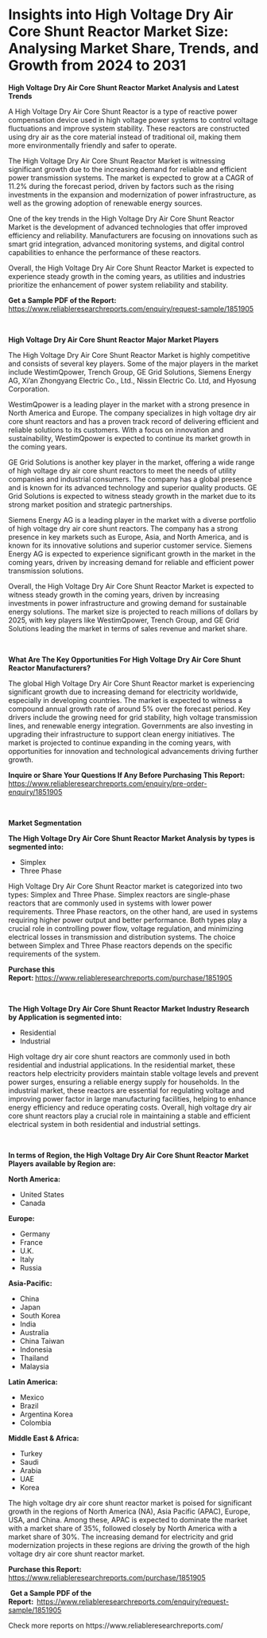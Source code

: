 <p><h1>Insights into High Voltage Dry Air Core Shunt Reactor Market Size: Analysing Market Share, Trends, and Growth from 2024 to 2031</h1></p><p><strong>High Voltage Dry Air Core Shunt Reactor Market Analysis and Latest Trends</strong></p>
<p><p>A High Voltage Dry Air Core Shunt Reactor is a type of reactive power compensation device used in high voltage power systems to control voltage fluctuations and improve system stability. These reactors are constructed using dry air as the core material instead of traditional oil, making them more environmentally friendly and safer to operate.</p><p>The High Voltage Dry Air Core Shunt Reactor Market is witnessing significant growth due to the increasing demand for reliable and efficient power transmission systems. The market is expected to grow at a CAGR of 11.2% during the forecast period, driven by factors such as the rising investments in the expansion and modernization of power infrastructure, as well as the growing adoption of renewable energy sources.</p><p>One of the key trends in the High Voltage Dry Air Core Shunt Reactor Market is the development of advanced technologies that offer improved efficiency and reliability. Manufacturers are focusing on innovations such as smart grid integration, advanced monitoring systems, and digital control capabilities to enhance the performance of these reactors.</p><p>Overall, the High Voltage Dry Air Core Shunt Reactor Market is expected to experience steady growth in the coming years, as utilities and industries prioritize the enhancement of power system reliability and stability.</p></p>
<p><strong>Get a Sample PDF of the Report:&nbsp;</strong> <a href="https://www.reliableresearchreports.com/enquiry/request-sample/1851905">https://www.reliableresearchreports.com/enquiry/request-sample/1851905</a></p>
<p>&nbsp;</p>
<p><strong>High Voltage Dry Air Core Shunt Reactor Major Market Players</strong></p>
<p><p>The High Voltage Dry Air Core Shunt Reactor Market is highly competitive and consists of several key players. Some of the major players in the market include WestimQpower, Trench Group, GE Grid Solutions, Siemens Energy AG, Xi’an Zhongyang Electric Co., Ltd., Nissin Electric Co. Ltd, and Hyosung Corporation.</p><p>WestimQpower is a leading player in the market with a strong presence in North America and Europe. The company specializes in high voltage dry air core shunt reactors and has a proven track record of delivering efficient and reliable solutions to its customers. With a focus on innovation and sustainability, WestimQpower is expected to continue its market growth in the coming years.</p><p>GE Grid Solutions is another key player in the market, offering a wide range of high voltage dry air core shunt reactors to meet the needs of utility companies and industrial consumers. The company has a global presence and is known for its advanced technology and superior quality products. GE Grid Solutions is expected to witness steady growth in the market due to its strong market position and strategic partnerships.</p><p>Siemens Energy AG is a leading player in the market with a diverse portfolio of high voltage dry air core shunt reactors. The company has a strong presence in key markets such as Europe, Asia, and North America, and is known for its innovative solutions and superior customer service. Siemens Energy AG is expected to experience significant growth in the market in the coming years, driven by increasing demand for reliable and efficient power transmission solutions.</p><p>Overall, the High Voltage Dry Air Core Shunt Reactor Market is expected to witness steady growth in the coming years, driven by increasing investments in power infrastructure and growing demand for sustainable energy solutions. The market size is projected to reach millions of dollars by 2025, with key players like WestimQpower, Trench Group, and GE Grid Solutions leading the market in terms of sales revenue and market share.</p></p>
<p>&nbsp;</p>
<p><strong>What Are The Key Opportunities For High Voltage Dry Air Core Shunt Reactor Manufacturers?</strong></p>
<p><p>The global High Voltage Dry Air Core Shunt Reactor market is experiencing significant growth due to increasing demand for electricity worldwide, especially in developing countries. The market is expected to witness a compound annual growth rate of around 5% over the forecast period. Key drivers include the growing need for grid stability, high voltage transmission lines, and renewable energy integration. Governments are also investing in upgrading their infrastructure to support clean energy initiatives. The market is projected to continue expanding in the coming years, with opportunities for innovation and technological advancements driving further growth.</p></p>
<p><strong>Inquire or Share Your Questions If Any Before Purchasing This Report:</strong> <a href="https://www.reliableresearchreports.com/enquiry/pre-order-enquiry/1851905">https://www.reliableresearchreports.com/enquiry/pre-order-enquiry/1851905</a></p>
<p>&nbsp;</p>
<p><strong>Market Segmentation</strong></p>
<p><strong>The High Voltage Dry Air Core Shunt Reactor Market Analysis by types is segmented into:</strong></p>
<p><ul><li>Simplex</li><li>Three Phase</li></ul></p>
<p><p>High Voltage Dry Air Core Shunt Reactor market is categorized into two types: Simplex and Three Phase. Simplex reactors are single-phase reactors that are commonly used in systems with lower power requirements. Three Phase reactors, on the other hand, are used in systems requiring higher power output and better performance. Both types play a crucial role in controlling power flow, voltage regulation, and minimizing electrical losses in transmission and distribution systems. The choice between Simplex and Three Phase reactors depends on the specific requirements of the system.</p></p>
<p><strong>Purchase this Report:&nbsp;</strong><a href="https://www.reliableresearchreports.com/purchase/1851905">https://www.reliableresearchreports.com/purchase/1851905</a></p>
<p>&nbsp;</p>
<p><strong>The High Voltage Dry Air Core Shunt Reactor Market Industry Research by Application is segmented into:</strong></p>
<p><ul><li>Residential</li><li>Industrial</li></ul></p>
<p><p>High voltage dry air core shunt reactors are commonly used in both residential and industrial applications. In the residential market, these reactors help electricity providers maintain stable voltage levels and prevent power surges, ensuring a reliable energy supply for households. In the industrial market, these reactors are essential for regulating voltage and improving power factor in large manufacturing facilities, helping to enhance energy efficiency and reduce operating costs. Overall, high voltage dry air core shunt reactors play a crucial role in maintaining a stable and efficient electrical system in both residential and industrial settings.</p></p>
<p>&nbsp;</p>
<p><strong>In terms of Region, the High Voltage Dry Air Core Shunt Reactor Market Players available by Region are:</strong></p>
<p>
    <p> <strong> North America: </strong>
        <ul>
            <li>United States</li>
            <li>Canada</li>
        </ul>
        </p> 
    <p> <strong> Europe: </strong>
        <ul>
            <li>Germany</li>
            <li>France</li>
            <li>U.K.</li>
            <li>Italy</li>
            <li>Russia</li>
        </ul>
        </p> 
    <p> <strong> Asia-Pacific: </strong>
        <ul>
            <li>China</li>
            <li>Japan</li>
            <li>South Korea</li>
            <li>India</li>
            <li>Australia</li>
            <li>China Taiwan</li>
            <li>Indonesia</li>
            <li>Thailand</li>
            <li>Malaysia</li>
        </ul>
        </p> 
    <p> <strong> Latin America: </strong>
        <ul>
            <li>Mexico</li>
            <li>Brazil</li>
            <li>Argentina Korea</li>
            <li>Colombia</li>
        </ul>
        </p> 
    <p> <strong> Middle East & Africa: </strong>
        <ul>
            <li>Turkey</li>
            <li>Saudi</li>
            <li>Arabia</li>
            <li>UAE</li>
            <li>Korea</li>
        </ul>
    </p>
    </p>
<p><p>The high voltage dry air core shunt reactor market is poised for significant growth in the regions of North America (NA), Asia Pacific (APAC), Europe, USA, and China. Among these, APAC is expected to dominate the market with a market share of 35%, followed closely by North America with a market share of 30%. The increasing demand for electricity and grid modernization projects in these regions are driving the growth of the high voltage dry air core shunt reactor market.</p></p>
<p><strong>Purchase this Report: </strong><a href="https://www.reliableresearchreports.com/purchase/1851905">https://www.reliableresearchreports.com/purchase/1851905</a></p>
<p>&nbsp;<strong>Get a Sample PDF of the Report:&nbsp;&nbsp;</strong><a href="https://www.reliableresearchreports.com/enquiry/request-sample/1851905">https://www.reliableresearchreports.com/enquiry/request-sample/1851905</a></p>
<p><strong></strong></p>
<p>Check more reports on https://www.reliableresearchreports.com/</p>